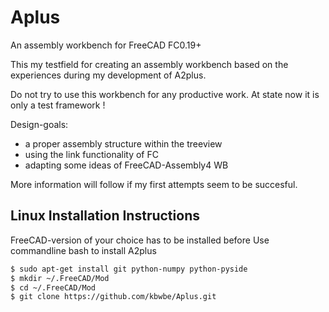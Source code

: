 # Aplus

An assembly workbench for FreeCAD FC0.19+

This my testfield for creating an assembly workbench based on the experiences during
my development of A2plus.

Do not try to use this workbench for any productive work.
At state now it is only a test framework !

Design-goals:
- a proper assembly structure within the treeview
- using the link functionality of FC
- adapting some ideas of FreeCAD-Assembly4 WB

More information will follow if my first attempts seem to be succesful.

Linux Installation Instructions
-------------------------------
FreeCAD-version of your choice has to be installed before
Use commandline bash to install A2plus

```bash
$ sudo apt-get install git python-numpy python-pyside
$ mkdir ~/.FreeCAD/Mod
$ cd ~/.FreeCAD/Mod
$ git clone https://github.com/kbwbe/Aplus.git
```


